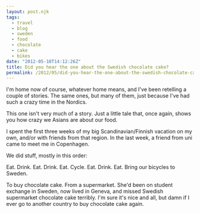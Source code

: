 ```yaml
---
layout: post.njk
tags:
  - travel
  - blog
  - sweden
  - food
  - chocolate
  - cake
  - bikes
date: "2012-05-10T14:12:26Z"
title: Did you hear the one about the Swedish chocolate cake?
permalink: /2012/05/did-you-hear-the-one-about-the-swedish-chocolate-cake/
---
```


I'm home now of course, whatever home means, and I've been retelling a couple of stories. The same ones, but many of them, just because I've had such a crazy time in the Nordics.

This one isn't very much of a story. Just a little tale that, once again, shows you how crazy we Asians are about our food.

I spent the first three weeks of my big Scandinavian/Finnish vacation on my own, and/or with friends from that region. In the last week, a friend from uni came to meet me in Copenhagen.

We did stuff, mostly in this order:

Eat. Drink. Eat. Drink. Eat. Cycle. Eat. Drink. Eat. Bring our bicycles to Sweden.

To buy chocolate cake. From a supermarket. She'd been on student exchange in Sweden, now lived in Geneva, and missed Swedish supermarket chocolate cake terribly. I'm sure it's nice and all, but damn if I ever go to another country to buy chocolate cake again.
